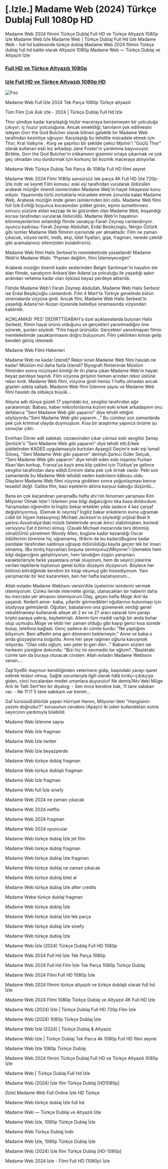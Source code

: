 # [.Izle.] Madame Web (2024) Türkçe Dublaj Full 1080p HD
Madame Web 2024 filmini Türkçe Dublaj Full HD ve Türkçe Altyazılı 1080p İzle Madame Web İzle Madame Web | Türkçe Dublaj Full Hd İzle Madame Web - full hd kalitesinde türkçe dublaj Madame Web 2024 filmini Türkçe dublaj full hd kalite olarak Altyazılı 1080p Madame Web — Türkçe Dublaj ve Altyazılı İzle



### <a href="http://see.4tv.live/movie/634492/madame-web/watch">Full HD ve Türkçe Altyazılı 1080p</a>

### <a href="http://see.4tv.live/movie/634492/madame-web/watch">Izle Full HD ve Türkçe Altyazılı 1080p HD</a>

<animated-image data-catalyst=""><a href="http://see.4tv.live/movie/634492/madame-web/watch" rel="nofollow" data-target="animated-image.originalLink"><img src="https://camo.githubusercontent.com/917e6ed5c302499242165dcc02bdbce85c075fd21b35918eb9c0b771855261b8/68747470733a2f2f7374617469632e7769787374617469632e636f6d2f6d656469612f6232343966395f61646163386637306662336634356238383639313639366337376465313866337e6d76322e676966" alt="Foo" data-canonical-src="https://static.wixstatic.com/media/b249f9_adac8f70fb3f45b88691696c77de18f3~mv2.gif" style="max-width: 100%; display: inline-block;" data-target="animated-image.originalImage"></a>



Madame Web Full İzle 2024 Tek Parça 1080p Türkçe altyazılı

Tüm Film Çok Ask izle - 2024 | Türkçe Dublaj Full Hd İzle

Thor şimdiye kadar karşılaştığı hiçbir maceraya benzemeyen bir yolculuğa çıkıyor; iç huzur yolculuğuna. Ancak emekliliği, tanrıların yok edilmesini isteyen Gorr the God Butcher olarak bilinen galaktik bir Madame Web tarafından kesintiye uğruyor. Karşılaştığı bu tehditle mücadele etmek için Thor, Kral Valkyrie , Korg ve şaşırtıcı bir şekilde çekici Mjolnir'i “Güçlü Thor” olarak kullanan eski kız arkadaşı Jane Foster'ın yardımına başvuruyor. Birlikte, Gorr the God Butcher’ın intikamının gizemini ortaya çıkarmak ve çok geç olmadan onu durdurmak için korkunç bir kozmik maceraya atılıyorlar.

Madame Web Türkçe Dublaj Tek Parca 4k 1080p Full HD filmi seyret

Madame Web 2024 Filmi 1080p sansürsüz tek parça 4K Full HD İzle 720p-İzle indir ve seyret Film konusu: eski eşi tarafından vurularak öldürülen arabesk müziğin önemli isimlerinden Madame Web'in hayat hikayesini konu ediyor. Yaşamında türlü zorluklarla mücadele etmek zorunda kalan Madame Web, Arabesk müziğin önde gelen isimlerinden biri oldu. Madame Web filmi full İzle Evliliği boyunca kocasından şiddet gören, eşinin azmettirmesi sonucu yüzüne atılan kezzap ile iki gözünden olan Madame Web, boşandığı kocası tarafından vurularak öldürüldü. Madame Web'in hayatının bilinmeyenlerinin anlatıldığı filmde sanatçıyı Farah Zeynep canlandırıyor. oyuncu kadrosu: Farah Zeynep Abdullah, Erdal Besikçioglu, Nergis Öztürk gibi isimler Madame Web filminin içerisinde yer almaktadır. Film ne zaman çıkacak, vizyon tarihi, imdb, ekşi, bilet fiyatları, gişe, fragman, nerede çekildi gibi aramalarınızı sitemizden bulabilirsiniz.

Madame Web filmi Halis Serbest’in memleketinde yasaklandı! Madame Web’in Madame Webi: “Pişman değilim, filmi İzlemeyeceğim”

Arabesk müziğin önemli kadın seslerinden Belgin Sarılmışer'in hayatını ele alan filmde, sanatçının Ankara'dan Adana'ya yolculuğu ile yaşadığı aşkın ardından vefatına kadar olan öyküsü beyaz perdeye aktarıldı.

Filmde Madame Web'i Farah Zeynep Abdullah, Madame Web Halis Serbest ise Erdal Beşikçioğlu canlandırdı. Film 4 Mart'ta Türkiye genelinde bütün sinemalarda vizyona girdi. Ancak film, Madame Web Halis Serbest'in yaşadığı Adana'nın Kozan ilçesinde belediye sinemasında vizyondan kaldırıldı.

AÇIKLAMASI 'PES' DEDİRTTİSABAH'a özel açıklamalarda bulunan Halis Serbest, filmin hayal ürünü olduğunu ve gerçekleri yansıtmadığını öne sürerek, şunları söyledi: "Film hayal ürünüdür. Gerçekleri yansıtmayan filmin memleketimde yasaklanmasını doğru buluyorum. Film çekilirken kimse gelip benden görüş istemedi.

Madame Web Filmi Haberleri

Madame Web ne kadar İzlendi? Rekor kıran Madame Web filmi hasılatı ne kadar! Müslüm mü daha fazla İzlendi? Biyografi filmlerinde Müslüm filminden sonra müzisyen kimliği ile ön plana çıkan Madame Web'in hayatı beyaz perdeye taşındı. Film vizyona girişinin hemen arından rekor üstüne rekor kırdı. Madame Web filmi, vizyona gireli henüz 1 hafta olmadan ancak gişeleri adeta salladı. Madame Web filmi İzlenme sayısı ve Madame Web filmi hasılatı da oldukça büyük...

Aleyna adlı dünya güzeli 17 yaşındaki kız, sevgilisi tarafından ağır yaralanmıştı. Babası, haber mikrofonlarına kızının eski erkek arkadaşının onu defalarca "Seni Madame Web gibi yaparım" diye tehdit ettiğini söylüyordu."Seni Madame Web gibi yaparım..." Bu cümleyi son zamanlarda pek çok kriminal olayda duymuştum. Kısa bir araştırma yapınca önüme şu sonuçlar çıktı:

Emirhan Döner adlı sabıkalı, cezaevinden çıkar çıkmaz eski sevgilisi Şenay Şentürk'ü "Seni Madame Web gibi yaparım" diye tehdit etti.Erkek şiddetinden KADES uygulamasıyla kurtulan Ayşegül Geçim'e eski eşi İsmail Güneş, "Seni Madame Web gibi yaparım" demişti.Şarkıcı Güler Selçuk, "Seni Madame Web gibi yaparım" diye tehdit eden eski nişanlısı Furkan Akan'dan korkup, Fransa'ya kaçtı ama klip çekimi için Türkiye'ye gelince sevgilisi tarafından darp edildi.Eminim daha pek çok örnek vardır. Peki son zamanlarda bu Madame Web tehdidi neden kadınların kâbusu oldu. Olayların Madame Web filmi vizyona girdikten sonra yoğunlaşması bence tesadüf değil. Galiba film, bazı eşeklerin aklına karpuz kabuğu düşürdü...

Bana en çok kazandıran yarışmaBu hafta atv'nin fenomen yarışması Kim Milyoner Olmak İster'i İzlerken yine bilgi dağarcığımı tıka basa doldurdum. Yarışmadan öğrendim ki:İngiliz bekar erkekler yılda sadece 4 kez çarşaf değiştiriyormuş. (Demek ki neymiş? İngiliz bekar erkeklerin evine uğramak ciddi bir hijyen hatasıymış) Michael Jackson'ın söylediği orijinal Beat It şarkısı Avustralya'daki müzik listelerinde ancak ikinci olabilmişken, komedi versiyonu Eat it birinci olmuş. (Zavallı Michael mezarında ters dönmüş olmalı)Ünlü yönetmen Woody Allen, bugüne kadar kazandığı Oscar ödüllerinin törenine hiç uğramamış. (Kibrin de bu kadarı)Bugüne kadar pandalar tarafından saldırıya uğrayıp öldürüldüğü kayda geçen tek bir insan olmamış. (Bu tontiş hayvanları boşuna sevmiyoruz)Milyoner'i İzlemekle hem bilgi dağarcığımı geliştiriyorum, hem tanıdığım özgün yarışmacı karakterleriyle farklı yaşamlara ortak oluyorum, hem de seyirci jokerine verilen tepkilerle toplumun genel kültür düzeyini ölçüyorum. Böylece her bölümü bitirdiğimde kendimi bir kitap okumuş gibi hissediyorum. Yani yarışmacılar bir kez kazanırken, ben her hafta kazanıyorum...

Allah evladın Madame Weblısını versin!Aile üyelerinin isimlerini vermek istemiyorum. Çünkü ileride internette görüp, utanacakları bir haberin daha bu mecrada yer almasını istemiyorum.Olay, geçen hafta Müge Anlı'da yaşandı. Kederli anne- baba, yıllardır görmedikleri oğullarının bulunması için stüdyoya gelmişlerdi. Oğulları, babalarının ona güvenerek verdiği genel vekaletnameyi kullanarak aileye ait 2 ev ve 27 aracı satarak tüm parayı kripto paraya yatırıp, kaybetmişti. Ailenin tüm maddi varlığı bir anda buhar olup uçmuştu.Müge ve ekibi her zaman olduğu gibi kayıp genci kısa sürede bulup, telefona bağladı. Genç sadece iki cümle kurdu: "Ne yaptığımı biliyorum. Beni affedin ama geri dönmemi beklemeyin." Anne ve baba o anda gözyaşlarına boğuldu. Anne her şeye rağmen oğluna kavuşmak istiyordu. "Olan oldu oğlum, sen yeter ki geri dön..." Babanın sözleri ise herkesin yüreğine dokundu: "Bizi hiç mi sevmedin be oğlum?.."Başlıktaki cümle tam da buraya oturacak cinsten: Allah evladın Madame Weblısını versin....

Zap'tiyeBir maymun kendiliğinden veterinere gidip, başındaki yarayı işaret ederek tedavi olmuş. Sağlık sorunlarıyla ilgili olarak hâlâ kırıkçı-çıkıkçıya giden, cinci hocalardan medet umanlara duyurulur! Ne demiş?Atv'deki Müge Anlı ile Tatlı Sert'ten bir diyalog: - Sen önce kendine bak, 11 tane sabıkan var. - Ne 11'i? 5 tane sabıkam var benim...

Gaf kürsüsüEditörlük yapan Hürriyet Hanım, Milyoner'deki "Hangisinin yazımı doğrudur?" sorusunun cevabını (Apayrı) iki joker kullandıktan sonra seyircinin yardımıyla bilebildi.

Madame Web İzlenme sayısı

Madame Web İzle fragman

Madame Web İzle twitter

Madame Web İzle beyazperde

Madame Web türkçe dublaj fragman

Madame Web türkçe dublajlı fragman

Madame Web İzle fragman

Madame Web full İzle sinefy

Madame Web 2024 ne zaman çıkacak

Madame Web 2024 netflix

Madame Web 2024 fragman

Madame Web 2024 oyuncular

Madame Web türkçe dublaj İzle jet film

Madame Web türkçe dublaj fragman

Madame Web türkçe dublaj İzle fragman

Madame Web türkçe dublaj ne zaman çıkacak

Madame Web türkçe dublaj bilet al

Madame Web türkçe dublaj İzle after credits

Madame Webe türkçe dublaj fragman

Madame Web türkçe dublaj İzle

Madame Web türkçe dublaj İzle tek parça

Madame Web türkçe dublaj İzle sinefy

Madame Web türkçe dublaj İzle

Madame Web İzle (2024) Türkçe Dublaj Full HD 1080p

Madame Web 2024 Full Hd İzle Tek Parça 1080p

Madame Web 2024 Full Hd Film İzle Tek Parça 1080p Türkçe Dublaj

Madame Web 2024 Filmi Full HD 1080p İzle

Madame Web 2024 filmini türkçe altyazılı ve türkçe dublajlı olarak full hd İzle

Madame Web 2024 Filmi 1080p Türkçe Dublaj ve Altyazılı 4K Full HD İzle

Madame Web (2024) İzle | Türkçe Dublaj Full HD 720p Film İzle

Madame Web (2024) 1080p Türkçe Dublaj İzle

Madame Web İzle (2024) | Türkçe Dublaj & Altyazılı

Madame Web İzle | Türkçe Dublaj Tek Parca 4k 1080p Full HD filmi seyret

Madame Web İzle 1080p Türkçe Dublaj

Madame Web 2024 filmini Türkçe Dublaj Full HD ve Türkçe Altyazılı 1080p İzle

Madame Web | Türkçe Dublaj Full Hd İzle

Madame Web (2024) İzle film Türkçe Dublaj [HD1080p]

[İzle] Madame Web Full Online İzle HD Türkçe

Madame Web türkçe dublaj İzle full hd

Madame Web — Türkçe Dublaj ve Altyazılı İzle

Madame Web İzle, 1080p Türkçe Dublaj İzle

Madame Web Türkçe Dublaj İndi̇r

Madame Web İzle, 1080p Türkçe Dublaj İzle

Madame Web (2024) İzle film Türkçe Dublaj [HD-1080p]

Madame Web 2024 İzle - Filmi Full HD (1080p) İzle
